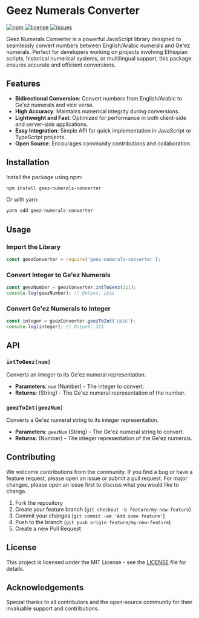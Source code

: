 
# Geez Numerals Converter

[![npm](https://img.shields.io/npm/v/geez-numerals-converter)](https://www.npmjs.com/package/geez-numerals-converter)
[![license](https://img.shields.io/npm/l/geez-numerals-converter)](https://github.com/yourusername/geez-numerals-converter/blob/main/LICENSE)
[![issues](https://img.shields.io/github/issues/yourusername/geez-numerals-converter)](https://github.com/yourusername/geez-numerals-converter/issues)

Geez Numerals Converter is a powerful JavaScript library designed to seamlessly convert numbers between English/Arabic numerals and Ge'ez numerals. Perfect for developers working on projects involving Ethiopian scripts, historical numerical systems, or multilingual support, this package ensures accurate and efficient conversions.

## Features

- **Bidirectional Conversion**: Convert numbers from English/Arabic to Ge'ez numerals and vice versa.
- **High Accuracy**: Maintains numerical integrity during conversions.
- **Lightweight and Fast**: Optimized for performance in both client-side and server-side applications.
- **Easy Integration**: Simple API for quick implementation in JavaScript or TypeScript projects.
- **Open Source**: Encourages community contributions and collaboration.

## Installation

Install the package using npm:

```bash
npm install geez-numerals-converter
```

Or with yarn:

```bash
yarn add geez-numerals-converter
```

## Usage

### Import the Library

```javascript
const geezConverter = require('geez-numerals-converter');
```

### Convert Integer to Ge'ez Numerals

```javascript
const geezNumber = geezConverter.intToGeez(311);
console.log(geezNumber); // Output: ፫፻፲፩
```

### Convert Ge'ez Numerals to Integer

```javascript
const integer = geezConverter.geezToInt('፫፻፲፩');
console.log(integer); // Output: 321
```

## API

### `intToGeez(num)`

Converts an integer to its Ge'ez numeral representation.

- **Parameters**: `num` (Number) - The integer to convert.
- **Returns**: (String) - The Ge'ez numeral representation of the number.

### `geezToInt(geezNum)`

Converts a Ge'ez numeral string to its integer representation.

- **Parameters**: `geezNum` (String) - The Ge'ez numeral string to convert.
- **Returns**: (Number) - The integer representation of the Ge'ez numerals.

## Contributing

We welcome contributions from the community. If you find a bug or have a feature request, please open an issue or submit a pull request. For major changes, please open an issue first to discuss what you would like to change.

1. Fork the repository
2. Create your feature branch (`git checkout -b feature/my-new-feature`)
3. Commit your changes (`git commit -am 'Add some feature'`)
4. Push to the branch (`git push origin feature/my-new-feature`)
5. Create a new Pull Request

## License

This project is licensed under the MIT License - see the [LICENSE](https://github.com/yourusername/geez-numerals-converter/blob/main/LICENSE) file for details.

## Acknowledgements

Special thanks to all contributors and the open-source community for their invaluable support and contributions.
```
